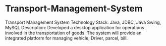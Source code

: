 # Transport-Management-System
Transport Management System
Technology Stack: Java, JDBC, Java Swing, MySQL
Description: Developed a desktop application for
operations involved in the transportation of goods.
The system will provide an integrated platform for
managing vehicle, Driver, parcel, bill.
